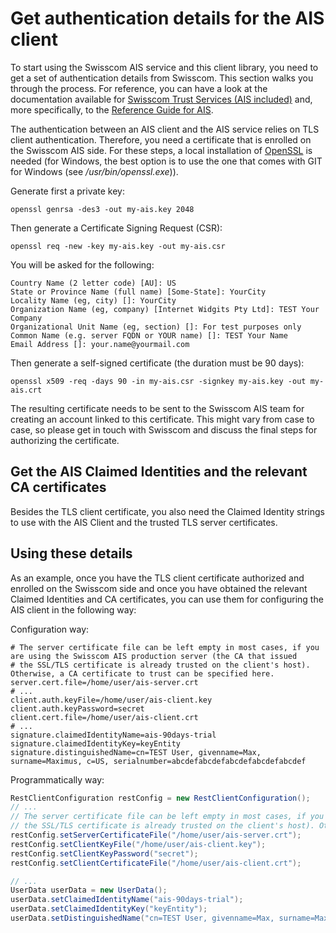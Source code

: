 # Get authentication details for the AIS client
To start using the Swisscom AIS service and this client library, you need to get a set of authentication details from Swisscom. 
This section walks you through the process. For reference, you can have a look
at the documentation available for [Swisscom Trust Services (AIS included)](https://trustservices.swisscom.com/en/downloads/) and, more specifically, to the
[Reference Guide for AIS](http://documents.swisscom.com/product/1000255-Digital_Signing_Service/Documents/Reference_Guide/Reference_Guide-All-in-Signing-Service-en.pdf).

The authentication between an AIS client and the AIS service relies on TLS client authentication. Therefore, you need a certificate
that is enrolled on the Swisscom AIS side. For these steps, a local installation of [OpenSSL](https://www.openssl.org/) is needed
(for Windows, the best option is to use the one that comes with GIT for Windows (see _<git>/usr/bin/openssl.exe_)).

Generate first a private key:
```shell
openssl genrsa -des3 -out my-ais.key 2048
```
Then generate a Certificate Signing Request (CSR):
```shell
openssl req -new -key my-ais.key -out my-ais.csr
```
You will be asked for the following:
```text
Country Name (2 letter code) [AU]: US
State or Province Name (full name) [Some-State]: YourCity
Locality Name (eg, city) []: YourCity
Organization Name (eg, company) [Internet Widgits Pty Ltd]: TEST Your Company
Organizational Unit Name (eg, section) []: For test purposes only
Common Name (e.g. server FQDN or YOUR name) []: TEST Your Name
Email Address []: your.name@yourmail.com
```

Then generate a self-signed certificate (the duration must be 90 days):
```shell
openssl x509 -req -days 90 -in my-ais.csr -signkey my-ais.key -out my-ais.crt
```
The resulting certificate needs to be sent to the Swisscom AIS team for creating an account linked to this certificate. 
This might vary from case to case, so please get in touch with Swisscom and discuss the final steps for authorizing the certificate.

## Get the AIS Claimed Identities and the relevant CA certificates
Besides the TLS client certificate, you also need the Claimed Identity strings to use with the AIS Client and the trusted 
TLS server certificates. 

## Using these details
As an example, once you have the TLS client certificate authorized and enrolled on the Swisscom side and once you have obtained the relevant
Claimed Identities and CA certificates, you can use them for configuring the AIS client in the following way:

Configuration way:
```properties
# The server certificate file can be left empty in most cases, if you are using the Swisscom AIS production server (the CA that issued
# the SSL/TLS certificate is already trusted on the client's host). Otherwise, a CA certificate to trust can be specified here.
server.cert.file=/home/user/ais-server.crt
# ...
client.auth.keyFile=/home/user/ais-client.key
client.auth.keyPassword=secret
client.cert.file=/home/user/ais-client.crt
# ...
signature.claimedIdentityName=ais-90days-trial
signature.claimedIdentityKey=keyEntity
signature.distinguishedName=cn=TEST User, givenname=Max, surname=Maximus, c=US, serialnumber=abcdefabcdefabcdefabcdefabcdef
```

Programmatically way:
```java
RestClientConfiguration restConfig = new RestClientConfiguration();
// ...
// The server certificate file can be left empty in most cases, if you are using the Swisscom AIS production server (the CA that issued
// the SSL/TLS certificate is already trusted on the client's host). Otherwise, a CA certificate to trust can be specified here.
restConfig.setServerCertificateFile("/home/user/ais-server.crt");
restConfig.setClientKeyFile("/home/user/ais-client.key");
restConfig.setClientKeyPassword("secret");
restConfig.setClientCertificateFile("/home/user/ais-client.crt");

// ...
UserData userData = new UserData();
userData.setClaimedIdentityName("ais-90days-trial");
userData.setClaimedIdentityKey("keyEntity");
userData.setDistinguishedName("cn=TEST User, givenname=Max, surname=Maximus, c=US, serialnumber=abcdefabcdefabcdefabcdefabcdef");
```

